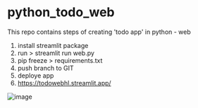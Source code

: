 # python_todo_web
This repo contains steps of creating 'todo app' in python - web

1. install streamlit package
2. run > streamlit run web.py
3. pip freeze > requirements.txt
4. push branch to GIT
5. deploye app
6. https://todowebhl.streamlit.app/

![image](https://github.com/hashinil/python_todo_web/assets/33922245/388e048b-6f5b-40a7-96d8-417b94b484be)


